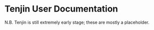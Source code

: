 # Tenjin User Documentation

N.B. Tenjin is still extremely early stage; these are mostly a placeholder.

